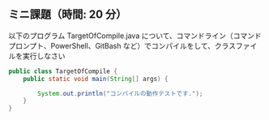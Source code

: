 ## ミニ課題（時間: 20 分）

以下のプログラム TargetOfCompile.java について、コマンドライン（コマンドプロンプト、PowerShell、GitBash など）でコンパイルをして、クラスファイルを実行しなさい

```java title=src/TargetOfCompile.java
public class TargetOfCompile {
    public static void main(String[] args) {

        System.out.println("コンパイルの動作テストです.");
    }
}
```
